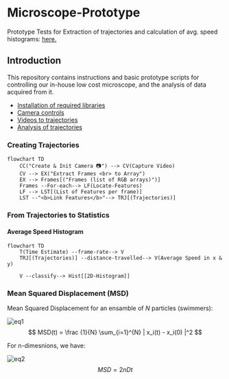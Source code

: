 # Microscope-Prototype

Prototype Tests for Extraction of trajectories and calculation of avg. speed histograms: [here.](https://github.com/yatharthb97/SwimTracker/blob/main/Trajectory-Extraction-Tests.ipynb)

## Introduction

This repository contains instructions and basic prototype scripts for controlling our in-house low cost microscope, and the analysis of data acquired from it.

+ [Installation of required libraries](install_libraries.ipynb)
+ [Camera controls]( camera_controls.ipynb)
+ [Videos to trajectories](video_to_trajectories.ipynb)
+ [Analysis of trajectories](analysis_of_trajectories.ipynb)


### Creating Trajectories

```mermaid
flowchart TD
	CC("Create & Init Camera 📷") --> CV(Capture Video)
	CV --> EX("Extract Frames <br> to Array")
	EX --> Frames[("Frames (list of RGB arrays)")]
	Frames --For-each--> LF(Locate-Features)
	LF --> LST[(List of Features per frame)]
	LST --"<b>Link Features</b>"--> TRJ[(Trajectories)]

```

### From Trajectories to Statistics



#### Average Speed Histogram

```mermaid
flowchart TD
	T(Time Estimate) --frame-rate--> V
	TRJ[(Trajectories)] --distance-travelled--> V(Average Speed in x & y)
	
	V --classify--> Hist[[2D-Histogram]]
```

### Mean Squared Displacement (MSD)

Mean Squared Displacement for an ensamble of $N$ particles (swimmers):

![eq1](/Users/byatharth/.Trash/IBB-Biophysics-Practical/resources/eq1.svg)
$$
MSD(t) = \frac {1}{N} \sum_{i=1}^{N} | x_i(t) - x_i(0) |^2
$$

For n-dimesnions, we have:

![eq2](/Users/byatharth/.Trash/IBB-Biophysics-Practical/resources/eq2.svg)
$$
MSD = 2nDt
$$



















